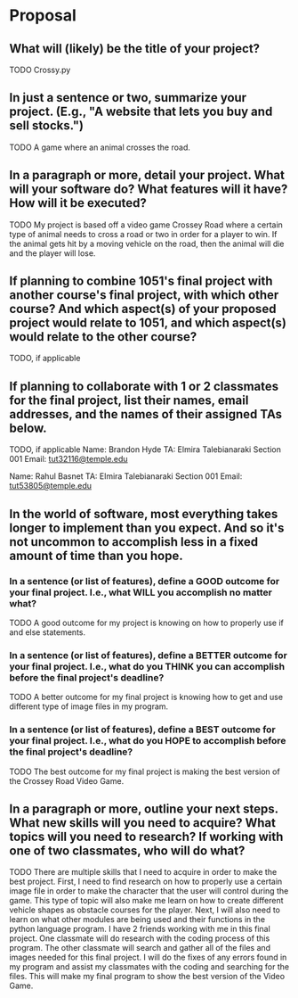 # Proposal

## What will (likely) be the title of your project?

TODO Crossy.py

## In just a sentence or two, summarize your project. (E.g., "A website that lets you buy and sell stocks.")

TODO A game where an animal crosses the road. 

## In a paragraph or more, detail your project. What will your software do? What features will it have? How will it be executed?

TODO My project is based off a video game Crossey Road where a certain type of animal needs to cross a road or two in order for a player to win. If the animal gets hit by a moving vehicle on the road, then the animal will die and the player will lose.  

## If planning to combine 1051's final project with another course's final project, with which other course? And which aspect(s) of your proposed project would relate to 1051, and which aspect(s) would relate to the other course?

TODO, if applicable

## If planning to collaborate with 1 or 2 classmates for the final project, list their names, email addresses, and the names of their assigned TAs below.

TODO, if applicable
Name: Brandon Hyde
TA: Elmira Talebianaraki Section 001
Email: tut32116@temple.edu

Name: Rahul Basnet
TA: Elmira Talebianaraki Section 001
Email: tut53805@temple.edu


## In the world of software, most everything takes longer to implement than you expect. And so it's not uncommon to accomplish less in a fixed amount of time than you hope.

### In a sentence (or list of features), define a GOOD outcome for your final project. I.e., what WILL you accomplish no matter what?

TODO  A good outcome for my project is knowing on how to properly use if and else statements. 

### In a sentence (or list of features), define a BETTER outcome for your final project. I.e., what do you THINK you can accomplish before the final project's deadline?

TODO A better outcome for my final project is knowing how to get and use different type of image files in my program. 

### In a sentence (or list of features), define a BEST outcome for your final project. I.e., what do you HOPE to accomplish before the final project's deadline?

TODO The best outcome for my final project is making the best version of the Crossey Road Video Game.

## In a paragraph or more, outline your next steps. What new skills will you need to acquire? What topics will you need to research? If working with one of two classmates, who will do what?

TODO  There are multiple skills that I need to acquire in order to make the best project. First, I need to find research on how to properly use a certain image file in order to make the character that the user will control during the game. This type of topic will also make me learn on how to create different vehicle shapes as obstacle courses for the player. Next, I will also need to learn on what other modules are being used and their functions in the python language program. I have 2 friends working with me in this final project. One classmate will do research with the coding process of this program. The other classmate will search and gather all of the files and images needed for this final project. I will do the fixes of any errors found in my program and assist my classmates with the coding and searching for the files. This will make my final program to show the best version of the Video Game. 